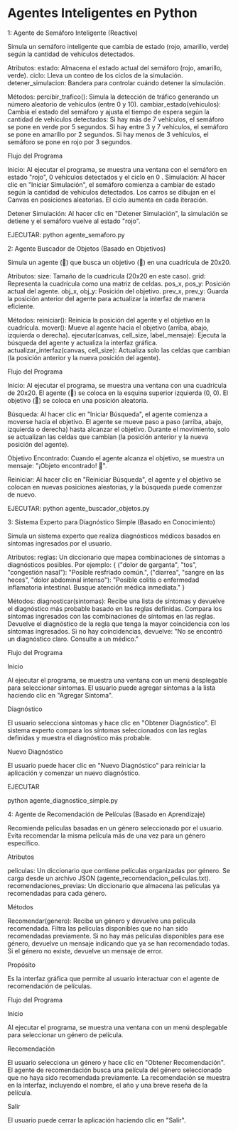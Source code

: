 # Agentes Inteligentes en Python 
 

1: Agente de Semáforo Inteligente (Reactivo)

  Simula un semáforo inteligente que cambia de estado (rojo, amarillo, verde) según la cantidad de vehículos detectados.

Atributos:
  estado: Almacena el estado actual del semáforo (rojo, amarillo, verde).
  ciclo: Lleva un conteo de los ciclos de la simulación.
  detener_simulacion: Bandera para controlar cuándo detener la simulación.
  
Métodos:
  percibir_trafico(): Simula la detección de tráfico generando un número aleatorio de vehículos (entre 0 y 10).
  cambiar_estado(vehiculos): Cambia el estado del semáforo y ajusta el tiempo de espera según la cantidad de vehículos detectados:
  Si hay más de 7 vehículos, el semáforo se pone en verde por 5 segundos.
  Si hay entre 3 y 7 vehículos, el semáforo se pone en amarillo por 2 segundos.
  Si hay menos de 3 vehículos, el semáforo se pone en rojo por 3 segundos.

Flujo del Programa

Inicio:
  Al ejecutar el programa, se muestra una ventana con el semáforo en estado "rojo", 0 vehículos detectados y el ciclo en 0
  .
Simulación:
  Al hacer clic en "Iniciar Simulación", el semáforo comienza a cambiar de estado según la cantidad de vehículos detectados.
  Los carros se dibujan en el Canvas en posiciones aleatorias.
  El ciclo aumenta en cada iteración.
  
Detener Simulación:
  Al hacer clic en "Detener Simulación", la simulación se detiene y el semáforo vuelve al estado "rojo".

  EJECUTAR: 
  python agente_semaforo.py


2:  Agente Buscador de Objetos (Basado en Objetivos)
    
  Simula un agente (🤖) que busca un objetivo (🎯) en una cuadrícula de 20x20.

Atributos:
  size: Tamaño de la cuadrícula (20x20 en este caso).
  grid: Representa la cuadrícula como una matriz de celdas.
  pos_x, pos_y: Posición actual del agente.
  obj_x, obj_y: Posición del objetivo.
  prev_x, prev_y: Guarda la posición anterior del agente para actualizar la interfaz de manera eficiente.

Métodos:
  reiniciar(): Reinicia la posición del agente y el objetivo en la cuadrícula.
  mover(): Mueve al agente hacia el objetivo (arriba, abajo, izquierda o derecha).
  ejecutar(canvas, cell_size, label_mensaje): Ejecuta la búsqueda del agente y actualiza la interfaz gráfica.
  actualizar_interfaz(canvas, cell_size): Actualiza solo las celdas que cambian (la posición anterior y la nueva posición del agente).

Flujo del Programa

Inicio:
  Al ejecutar el programa, se muestra una ventana con una cuadrícula de 20x20.
  El agente (🤖) se coloca en la esquina superior izquierda (0, 0).
  El objetivo (🎯) se coloca en una posición aleatoria.

Búsqueda:
  Al hacer clic en "Iniciar Búsqueda", el agente comienza a moverse hacia el objetivo.
  El agente se mueve paso a paso (arriba, abajo, izquierda o derecha) hasta alcanzar el objetivo.
  Durante el movimiento, solo se actualizan las celdas que cambian (la posición anterior y la nueva posición del agente).

Objetivo Encontrado:
  Cuando el agente alcanza el objetivo, se muestra un mensaje: "¡Objeto encontrado! 🎉".

Reiniciar:
  Al hacer clic en "Reiniciar Búsqueda", el agente y el objetivo se colocan en nuevas posiciones aleatorias, y la búsqueda puede comenzar de nuevo.


EJECUTAR: 
  python agente_buscador_objetos.py


3: Sistema Experto para Diagnóstico Simple (Basado en Conocimiento)

  Simula un sistema experto que realiza diagnósticos médicos basados en síntomas ingresados por el usuario.

Atributos:
 reglas: Un diccionario que mapea combinaciones de síntomas a diagnósticos posibles. Por ejemplo:
 {
     ("dolor de garganta", "tos", "congestión nasal"): "Posible resfriado común.",
     ("diarrea", "sangre en las heces", "dolor abdominal intenso"): "Posible colitis o enfermedad inflamatoria intestinal. Busque atención médica inmediata."
 }

Métodos:
 diagnosticar(sintomas): Recibe una lista de síntomas y devuelve el diagnóstico más probable basado en las reglas definidas.
 Compara los síntomas ingresados con las combinaciones de síntomas en las reglas.
 Devuelve el diagnóstico de la regla que tenga la mayor coincidencia con los síntomas ingresados.
 Si no hay coincidencias, devuelve: "No se encontró un diagnóstico claro. Consulte a un médico."

Flujo del Programa

Inicio

 Al ejecutar el programa, se muestra una ventana con un menú desplegable para seleccionar síntomas.
 El usuario puede agregar síntomas a la lista haciendo clic en "Agregar Síntoma".

Diagnóstico

 El usuario selecciona síntomas y hace clic en "Obtener Diagnóstico".
 El sistema experto compara los síntomas seleccionados con las reglas definidas y muestra el diagnóstico más probable.

Nuevo Diagnóstico

 El usuario puede hacer clic en "Nuevo Diagnóstico" para reiniciar la aplicación y comenzar un nuevo diagnóstico.

EJECUTAR

  python agente_diagnostico_simple.py


4: Agente de Recomendación de Películas (Basado en Aprendizaje)

  Recomienda películas basadas en un género seleccionado por el usuario.
  Evita recomendar la misma película más de una vez para un género específico.

Atributos

 peliculas: Un diccionario que contiene películas organizadas por género. Se carga desde un archivo JSON (agente_recomendacion_peliculas.txt).
 recomendaciones_previas: Un diccionario que almacena las películas ya recomendadas para cada género.

Métodos

 Recomendar(genero): Recibe un género y devuelve una película recomendada.
 Filtra las películas disponibles que no han sido recomendadas previamente.
 Si no hay más películas disponibles para ese género, devuelve un mensaje indicando que ya se han recomendado todas.
 Si el género no existe, devuelve un mensaje de error.

Propósito

 Es la interfaz gráfica que permite al usuario interactuar con el agente de recomendación de películas.

Flujo del Programa

Inicio

Al ejecutar el programa, se muestra una ventana con un menú desplegable para seleccionar un género de película.

Recomendación

El usuario selecciona un género y hace clic en "Obtener Recomendación".
El agente de recomendación busca una película del género seleccionado que no haya sido recomendada previamente.
La recomendación se muestra en la interfaz, incluyendo el nombre, el año y una breve reseña de la película.

Salir

El usuario puede cerrar la aplicación haciendo clic en "Salir".




  
    

